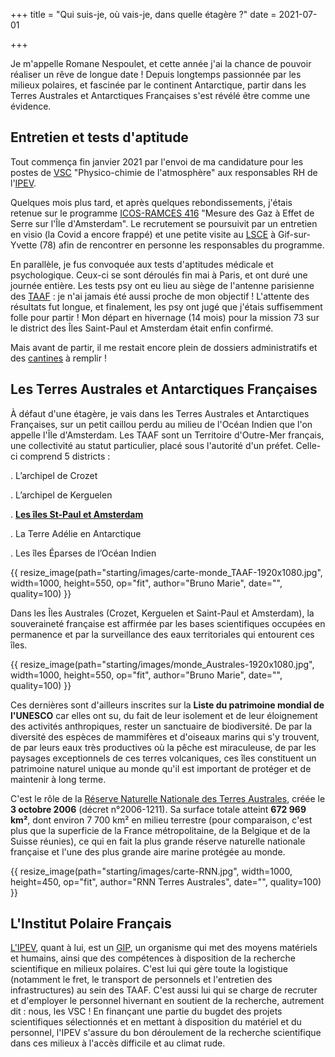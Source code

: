 +++
title = "Qui suis-je, où vais-je, dans quelle étagère ?"
date = 2021-07-01

+++

Je m'appelle Romane Nespoulet, et cette année j'ai la chance de pouvoir réaliser un rêve de longue date ! Depuis longtemps passionnée par les milieux polaires, et fascinée par le continent Antarctique, partir dans les Terres Australes et Antarctiques Françaises s'est révélé être comme une évidence. 

<!-- more -->

## Entretien et tests d'aptitude


Tout commença fin janvier 2021 par l'envoi de ma candidature pour les postes de [VSC](/lexique/#vsc "Volontariat en Service Civique") "Physico-chimie de l'atmosphère" aux responsables RH de l'[IPEV](/lexique/#ipev "Institut Polaire Français").

Quelques mois plus tard, et après quelques rebondissements, j'étais retenue sur le programme [ICOS-RAMCES 416](/science/icos-416) "Mesure des Gaz à Effet de Serre sur l'Île d'Amsterdam". 
Le recrutement se poursuivit par un entretien en visio (la Covid a encore frappé) et une petite visite au [LSCE](https://www.lsce.ipsl.fr/ "Laboratoire des Sciences du Climat et Environnement") à Gif-sur-Yvette (78) afin de rencontrer en personne les responsables du programme. 

En parallèle, je fus convoquée aux tests d'aptitudes médicale et psychologique. Ceux-ci se sont déroulés fin mai à Paris, et ont duré une journée entière. Les tests psy ont eu lieu au siège de l'antenne parisienne des [TAAF](https://taaf.fr/ "Terres Australes et Antarctiques Françaises") : je n'ai jamais été aussi proche de mon objectif ! L'attente des résultats fut longue, et finalement, les psy ont jugé que j'étais suffisemment folle pour partir ! Mon départ en hivernage (14 mois) pour la mission 73 sur le district des Îles Saint-Paul et Amsterdam était enfin confirmé. 

Mais avant de partir, il me restait encore plein de dossiers administratifs et des [cantines](/starting/malles) à remplir !

## Les Terres Australes et Antarctiques Françaises

À défaut d'une étagère, je vais dans les Terres Australes et Antarctiques Françaises, sur un petit caillou perdu au milieu de l'Océan Indien que l'on appelle l'Île d'Amsterdam. Les TAAF sont un Territoire d'Outre-Mer français, une collectivité au statut particulier, placé sous l'autorité d'un préfet. Celle-ci comprend 5 districts :

. L’archipel de Crozet

. L’archipel de Kerguelen

. [**Les îles St-Paul et Amsterdam**](/starting/amsterdam)

. La Terre Adélie en Antarctique

. Les îles Éparses de l’Océan Indien

{{ resize_image(path="starting/images/carte-monde_TAAF-1920x1080.jpg", width=1000, height=550, op="fit", author="Bruno Marie", date="", quality=100) }}


Dans les Îles Australes (Crozet, Kerguelen et Saint-Paul et Amsterdam), la souveraineté française est affirmée par les bases scientifiques occupées en permanence et par la surveillance des eaux territoriales qui entourent ces îles. 

{{ resize_image(path="starting/images/monde_Australes-1920x1080.jpg", width=1000, height=550, op="fit", author="Bruno Marie", date="", quality=100) }}

Ces dernières sont d'ailleurs inscrites sur la **Liste du patrimoine mondial de l'UNESCO** car elles ont su, du fait de leur isolement et de leur éloignement des activités anthropiques, rester un sanctuaire de biodiversité. De par la diversité des espèces de mammifères et d'oiseaux marins qui s'y trouvent, de par leurs eaux très productives où la pêche est miraculeuse, de par les paysages exceptionnels de ces terres volcaniques, ces îles constituent un patrimoine naturel unique au monde qu'il est important de protéger et de maintenir à long terme. 

C'est le rôle de la [Réserve Naturelle Nationale des Terres Australes](https://reserve-australes.taaf.fr/), créée le **3 octobre 2006** (décret n°2006-1211). Sa surface totale atteint **672 969 km²**, dont environ 7 700 km² en milieu terrestre (pour comparaison, c'est plus que la superficie de la France métropolitaine, de la Belgique et de la Suisse réunies), ce qui en fait la plus grande réserve naturelle nationale française et l'une des plus grande aire marine protégée au monde.

{{ resize_image(path="starting/images/carte-RNN.jpg", width=1000, height=450, op="fit", author="RNN Terres Australes", date="", quality=100) }}

## L'Institut Polaire Français

[L'IPEV](https://institut-polaire.fr/fr/ "Institut Polaire Français"), quant à lui, est un [GIP](/lexique/#gip "Groupement d'Intérêt Public"), un organisme qui met des moyens matériels et humains, ainsi que des compétences à disposition de la recherche scientifique en milieux polaires. C'est lui qui gère toute la logistique (notamment le fret, le transport de personnels et l'entretien des infrastructures) au sein des TAAF. C'est aussi lui qui se charge de recruter et d'employer le personnel hivernant en soutient de la recherche, autrement dit : nous, les VSC ! En finançant une partie du bugdet des projets scientifiques sélectionnés et en mettant à disposition du matériel et du personnel, l'IPEV s'assure du bon déroulement de la recherche scientifique dans ces milieux à l'accès difficile et au climat rude.

